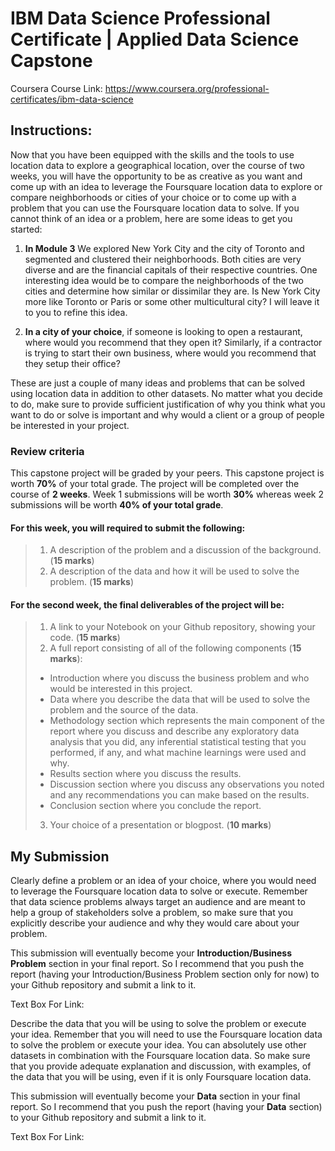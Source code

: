 
# IBM Data Science Professional Certificate | Applied Data Science Capstone
Coursera Course Link: https://www.coursera.org/professional-certificates/ibm-data-science 

## Instructions: 
Now that you have been equipped with the skills and the tools to use location data to explore a geographical location, over the course of two weeks, you will have the opportunity to be as creative as you want and come up with an idea to leverage the Foursquare location data to explore or compare neighborhoods or cities of your choice or to come up with a problem that you can use the Foursquare location data to solve. If you cannot think of an idea or a problem, here are some ideas to get you started:

1. **In Module 3** We explored New York City and the city of Toronto and segmented and clustered their neighborhoods. Both cities are very diverse and are the financial capitals of their respective countries. One interesting idea would be to compare the neighborhoods of the two cities and determine how similar or dissimilar they are. Is New York City more like Toronto or Paris or some other multicultural city? I will leave it to you to refine this idea.

2. **In a city of your choice**, if someone is looking to open a restaurant, where would you recommend that they open it? 
Similarly, if a contractor is trying to start their own business, where would you recommend that they setup their office?

These are just a couple of many ideas and problems that can be solved using location data in addition to other datasets. No matter what you decide to do, make sure to provide sufficient justification of why you think what you want to do or solve is important and why would a client or a group of people be interested in your project.

### Review criteria
This capstone project will be graded by your peers. This capstone project is worth **70%** of your total grade. The project will be completed over the course of **2 weeks**. Week 1 submissions will be worth **30%** whereas week 2 submissions will be worth **40% of your total grade**.

#### For this week, you will required to submit the following:
> 1. A description of the problem and a discussion of the background. (**15 marks**)
> 2. A description of the data and how it will be used to solve the problem. (**15 marks**)

#### For the second week, the final deliverables of the project will be:
> 1. A link to your Notebook on your Github repository, showing your code. (**15 marks**)
> 2. A full report consisting of all of the following components (**15 marks**):
  > - Introduction where you discuss the business problem and who would be interested in this project.
  > - Data where you describe the data that will be used to solve the problem and the source of the data.
  > - Methodology section which represents the main component of the report where you discuss and describe any exploratory data analysis that you did, any inferential statistical testing that you performed, if any, and what machine learnings were used and why.
  > - Results section where you discuss the results.
  > - Discussion section where you discuss any observations you noted and any recommendations you can make based on the results.
  > - Conclusion section where you conclude the report.
> 3. Your choice of a presentation or blogpost. (**10 marks**)


## My Submission
Clearly define a problem or an idea of your choice, where you would need to leverage the Foursquare location data to solve or execute. Remember that data science problems always target an audience and are meant to help a group of stakeholders solve a problem, so make sure that you explicitly describe your audience and why they would care about your problem.

This submission will eventually become your **Introduction/Business Problem** section in your final report. So I recommend that you push the report (having your Introduction/Business Problem section only for now) to your Github repository and submit a link to it.

Text Box For Link:

Describe the data that you will be using to solve the problem or execute your idea. Remember that you will need to use the Foursquare location data to solve the problem or execute your idea. You can absolutely use other datasets in combination with the Foursquare location data. So make sure that you provide adequate explanation and discussion, with examples, of the data that you will be using, even if it is only Foursquare location data.

This submission will eventually become your **Data** section in your final report. So I recommend that you push the report (having your **Data** section) to your Github repository and submit a link to it.

Text Box For Link:
